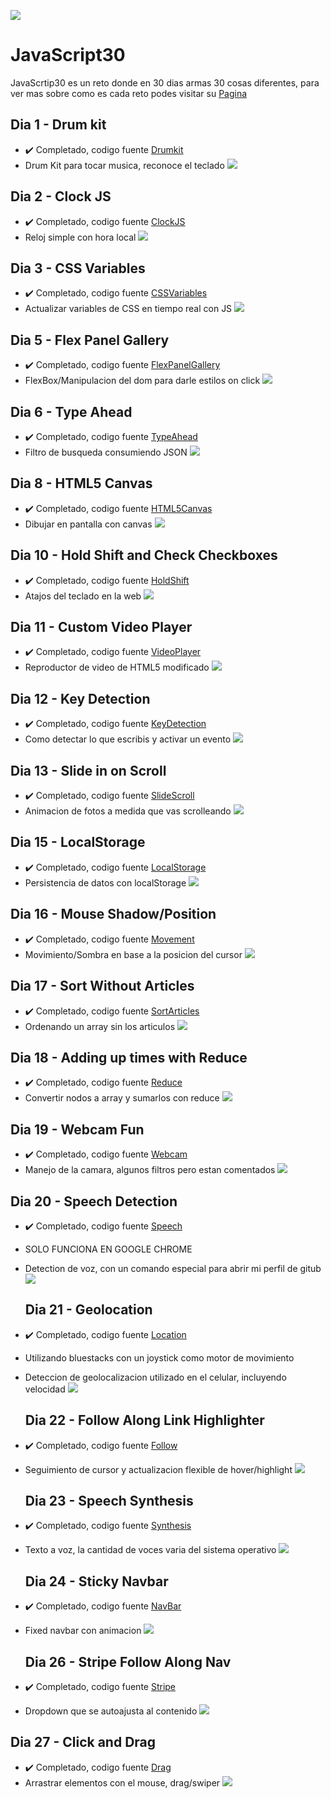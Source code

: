﻿![](https://javascript30.com/images/JS3-social-share.png)

# JavaScript30

JavaScrtip30 es un reto donde en 30 dias armas 30 cosas diferentes, para ver mas sobre como es cada reto podes visitar su [Pagina]

## Dia 1 - Drum kit
- ✔️ Completado, codigo fuente [Drumkit]
- Drum Kit para tocar musica, reconoce el teclado
﻿![](https://i.imgur.com/YLwOmQG.png)

## Dia 2 - Clock JS

- ✔️ Completado, codigo fuente [ClockJS]
- Reloj simple con hora local
﻿![](https://i.imgur.com/Wr9tQMi.png)
 
## Dia 3 - CSS Variables
 
- ✔️ Completado, codigo fuente [CSSVariables]
- Actualizar variables de CSS en tiempo real con JS
﻿![](https://i.imgur.com/5DqDBip.png)
 
## Dia 5 - Flex Panel Gallery
- ✔️ Completado, codigo fuente [FlexPanelGallery]
- FlexBox/Manipulacion del dom para darle estilos on click
﻿![](https://i.imgur.com/M1cbwJf.png)
   
## Dia 6 - Type Ahead
- ✔️ Completado, codigo fuente [TypeAhead]
- Filtro de busqueda consumiendo JSON
﻿![](https://i.imgur.com/evySEZl.png)
 
## Dia 8 - HTML5 Canvas
- ✔️ Completado, codigo fuente [HTML5Canvas]
- Dibujar en pantalla con canvas
﻿![](https://i.imgur.com/LMaU2YP.png)
 
## Dia 10 - Hold Shift and Check Checkboxes
- ✔️ Completado, codigo fuente [HoldShift]
- Atajos del teclado en la web
﻿![](https://cdn.discordapp.com/attachments/875262629516546089/883135793185579018/unknown.png)
 
## Dia 11 - Custom Video Player
- ✔️ Completado, codigo fuente [VideoPlayer]
- Reproductor de video de HTML5 modificado
﻿![](https://i.imgur.com/D97FbBu.png)
 
## Dia 12 - Key Detection
- ✔️ Completado, codigo fuente [KeyDetection]
- Como detectar lo que escribis y activar un evento
﻿![](https://i.imgur.com/tFNqE0w.png)
 
## Dia 13 - Slide in on Scroll
- ✔️ Completado, codigo fuente [SlideScroll]
- Animacion de fotos a medida que vas scrolleando
﻿![](https://i.imgur.com/UWTDlle.png)
 
## Dia 15 - LocalStorage
- ✔️ Completado, codigo fuente [LocalStorage]
- Persistencia de datos con localStorage
﻿![](https://i.imgur.com/coPijJ4.png)
 
 ## Dia 16 - Mouse Shadow/Position
- ✔️ Completado, codigo fuente [Movement]
- Movimiento/Sombra en base a la posicion del cursor
﻿![](https://i.imgur.com/2N5turE.png)

 ## Dia 17 - Sort Without Articles
- ✔️ Completado, codigo fuente [SortArticles]
- Ordenando un array sin los articulos
﻿![](https://i.imgur.com/cf3Y8xB.png)

 ## Dia 18 - Adding up times with Reduce
- ✔️ Completado, codigo fuente [Reduce]
- Convertir nodos a array y sumarlos con reduce
﻿![](https://i.imgur.com/8R5Hc5v.png)

 ## Dia 19 - Webcam Fun
- ✔️ Completado, codigo fuente [Webcam]
- Manejo de la camara, algunos filtros pero estan comentados
﻿![](https://i.imgur.com/4rZUclm.png)
 
 ## Dia 20 - Speech Detection
- ✔️ Completado, codigo fuente [Speech]
- SOLO FUNCIONA EN GOOGLE CHROME
- Detection de voz, con un comando especial para abrir mi perfil de gitub
﻿![](https://i.imgur.com/KqYQDCw.png)
 
  ## Dia 21 - Geolocation
- ✔️ Completado, codigo fuente [Location]
- Utilizando bluestacks con un joystick como motor de movimiento
- Deteccion de geolocalizacion utilizado en el celular, incluyendo velocidad
﻿![](https://i.imgur.com/iZRE2Hk.png)
 
  ## Dia 22 - Follow Along Link Highlighter
- ✔️ Completado, codigo fuente [Follow]
- Seguimiento de cursor y actualizacion flexible de hover/highlight
﻿![](https://i.imgur.com/VsE751V.png)
 
  ## Dia 23 - Speech Synthesis
- ✔️ Completado, codigo fuente [Synthesis]
- Texto a voz, la cantidad de voces varia del sistema operativo
﻿![](https://i.imgur.com/g4eQdOr.png)

  ## Dia 24 - Sticky Navbar
- ✔️ Completado, codigo fuente [NavBar]
- Fixed navbar con animacion
﻿![](https://i.imgur.com/n4nMk9u.png)

  ## Dia 26 - Stripe Follow Along Nav
- ✔️ Completado, codigo fuente [Stripe]
- Dropdown que se autoajusta al contenido
﻿![](https://i.imgur.com/v9HB4VK.png)
 
 ## Dia 27 - Click and Drag
- ✔️ Completado, codigo fuente [Drag]
- Arrastrar elementos con el mouse, drag/swiper
﻿![](https://i.imgur.com/CSmLUFx.png)
 
 [Pagina]: https://javascript30.com/
 [Drumkit]: https://github.com/jd-apprentice/Javascript30Solutions/blob/main/1%20Drum%20Kit/js/app.js
 [ClockJS]: https://github.com/jd-apprentice/Javascript30Solutions/blob/main/2%20JS%20Clock/js/app.js
 [CSSVariables]: https://github.com/jd-apprentice/Javascript30Solutions/blob/main/3%20CSS%20Variables/js/app.js
 [FlexPanelGallery]: https://github.com/jd-apprentice/Javascript30Solutions/blob/main/5%20Flex%20Panel%20Gallery/js/app.js
 [TypeAhead]: https://github.com/jd-apprentice/Javascript30Solutions/blob/main/6%20Type%20Ahead/js/app.js
 [HTML5Canvas]: https://github.com/jd-apprentice/Javascript30Solutions/blob/main/8%20Fun%20with%20HTML5%20Canvas/js/app.js
 [HoldShift]: https://github.com/jd-apprentice/Javascript30Solutions/blob/main/10%20-%20Hold%20Shift%20and%20Check%20Checkboxes/js/app.js
 [VideoPlayer]: https://github.com/jd-apprentice/Javascript30Solutions/blob/main/11%20-%20Custom%20Video%20Player/js/app.js
 [KeyDetection]: https://github.com/jd-apprentice/Javascript30Solutions/blob/main/12%20-%20Key%20Sequence%20Detection/js/app.js
 [SlideScroll]: https://github.com/jd-apprentice/Javascript30Solutions/blob/main/13%20-%20Slide%20in%20on%20Scroll/js/app.js
 [LocalStorage]: https://github.com/jd-apprentice/Javascript30Solutions/blob/main/15%20-%20LocalStorage/js/app.js
 [Movement]: https://github.com/jd-apprentice/Javascript30Solutions/blob/main/16%20-%20Mouse%20Shadow/js/app.js
 [SortArticles]: https://github.com/jd-apprentice/Javascript30Solutions/blob/main/17%20-%20Sort%20Without%20Articles/js/app.js
 [Reduce]: https://github.com/jd-apprentice/Javascript30Solutions/blob/main/18%20-%20Adding%20up%20times%20with%20Reduce/js/app.js
 [Webcam]: https://github.com/jd-apprentice/Javascript30Solutions/blob/main/19%20-%20Webcam%20Fun/js/app.js
 [Speech]: https://github.com/jd-apprentice/Javascript30Solutions/blob/main/20%20-%20Speech%20Detection/js/app.js
 [Location]: https://github.com/jd-apprentice/Javascript30Solutions/blob/main/21%20-%20Geolocation/js/app.js
 [Follow]: https://github.com/jd-apprentice/Javascript30Solutions/blob/main/22%20-%20Follow%20Along%20Link%20Highlighter/js/app.js
 [Synthesis]: https://github.com/jd-apprentice/Javascript30Solutions/blob/main/23%20-%20Speech%20Synthesis/js/app.js
 [NavBar]: https://github.com/jd-apprentice/Javascript30Solutions/blob/main/24%20-%20Sticky%20Nav/js/app.js
 [Stripe]: https://github.com/jd-apprentice/Javascript30Solutions/blob/main/26%20-%20Stripe%20Follow%20Along%20Nav/js/app.js
 [Drag]: https://github.com/jd-apprentice/Javascript30Solutions/blob/main/27%20-%20Click%20and%20Drag/js/app.js
